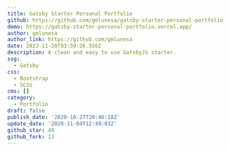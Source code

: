 ```yaml
---
title: Gatsby Starter Personal Portfolio
github: https://github.com/gmlunesa/gatsby-starter-personal-portfolio
demo: https://gatsby-starter-personal-portfolio.vercel.app/
author: gmlunesa
author_link: https://github.com/gmlunesa
date: 2023-11-28T03:59:26.556Z
description: A clean and easy to use GatsbyJS starter.
ssg:
  - Gatsby
css:
  - Bootstrap
  - SCSS
cms: []
category:
  - Portfolio
draft: false
publish_date: '2020-10-27T20:46:18Z'
update_date: '2020-11-04T12:49:03Z'
github_star: 49
github_fork: 13
---
```

